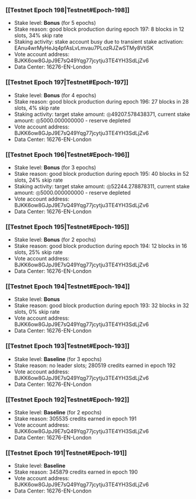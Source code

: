 ### [[Testnet Epoch 198|Testnet#Epoch-198]]
* Stake level: **Bonus** (for 5 epochs)
* Stake reason: good block production during epoch 197: 8 blocks in 12 slots, 34% skip rate
* Staking activity: stake account busy due to transient stake activation: EAnu4wrMyHeJq4pfAsLvLmvau7PLozRJZwSTMy8VtiSK
* Vote account address: BJKK6ow8GJpJ9E7sQ49Yqg77jcytju3TE4YH3SdLjZv6
* Data Center: 16276-EN-London
### [[Testnet Epoch 197|Testnet#Epoch-197]]
* Stake level: **Bonus** (for 4 epochs)
* Stake reason: good block production during epoch 196: 27 blocks in 28 slots, 4% skip rate
* Staking activity: target stake amount: ◎49207.578438371, current stake amount: ◎5000.000000000 - reserve depleted
* Vote account address: BJKK6ow8GJpJ9E7sQ49Yqg77jcytju3TE4YH3SdLjZv6
* Data Center: 16276-EN-London
### [[Testnet Epoch 196|Testnet#Epoch-196]]
* Stake level: **Bonus** (for 3 epochs)
* Stake reason: good block production during epoch 195: 40 blocks in 52 slots, 24% skip rate
* Staking activity: target stake amount: ◎52244.278878311, current stake amount: ◎5000.000000000 - reserve depleted
* Vote account address: BJKK6ow8GJpJ9E7sQ49Yqg77jcytju3TE4YH3SdLjZv6
* Data Center: 16276-EN-London
### [[Testnet Epoch 195|Testnet#Epoch-195]]
* Stake level: **Bonus** (for 2 epochs)
* Stake reason: good block production during epoch 194: 12 blocks in 16 slots, 25% skip rate
* Vote account address: BJKK6ow8GJpJ9E7sQ49Yqg77jcytju3TE4YH3SdLjZv6
* Data Center: 16276-EN-London
### [[Testnet Epoch 194|Testnet#Epoch-194]]
* Stake level: **Bonus**
* Stake reason: good block production during epoch 193: 32 blocks in 32 slots, 0% skip rate
* Vote account address: BJKK6ow8GJpJ9E7sQ49Yqg77jcytju3TE4YH3SdLjZv6
* Data Center: 16276-EN-London
### [[Testnet Epoch 193|Testnet#Epoch-193]]
* Stake level: **Baseline** (for 3 epochs)
* Stake reason: no leader slots; 280519 credits earned in epoch 192
* Vote account address: BJKK6ow8GJpJ9E7sQ49Yqg77jcytju3TE4YH3SdLjZv6
* Data Center: 16276-EN-London
### [[Testnet Epoch 192|Testnet#Epoch-192]]
* Stake level: **Baseline** (for 2 epochs)
* Stake reason: 305535 credits earned in epoch 191
* Vote account address: BJKK6ow8GJpJ9E7sQ49Yqg77jcytju3TE4YH3SdLjZv6
* Data Center: 16276-EN-London
### [[Testnet Epoch 191|Testnet#Epoch-191]]
* Stake level: **Baseline**
* Stake reason: 345879 credits earned in epoch 190
* Vote account address: BJKK6ow8GJpJ9E7sQ49Yqg77jcytju3TE4YH3SdLjZv6
* Data Center: 16276-EN-London